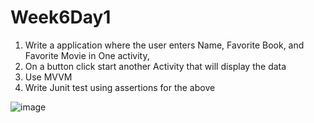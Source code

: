 # Week6Day1

1.  Write a application where the user enters Name, Favorite Book, and Favorite Movie in One activity, 
2.  On a button click start another Activity that will display the data
3.  Use MVVM
4.  Write Junit test using assertions for the above

![image](https://user-images.githubusercontent.com/46461171/52656970-8701fc00-2ec5-11e9-9870-9f504e9b4099.png)
